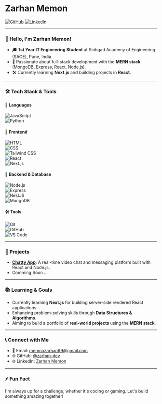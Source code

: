 # Zarhan Memon

[![GitHub](https://img.shields.io/badge/GitHub-Profile-blue)](https://github.com/zarhan-dev)
[![LinkedIn](https://img.shields.io/badge/LinkedIn-Profile-blue)](https://www.linkedin.com/in/zarhan-memon-bb2b5435a)

---

### 👋 **Hello, I'm Zarhan Memon!**

- 🎓 **1st Year IT Engineering Student** at Sinhgad Academy of Engineering (SAOE), Pune, India.
- 🚀 Passionate about full-stack development with the **MERN stack** (MongoDB, Express, React, Node.js).
- 🛠️ Currently learning **Next.js** and building projects in **React**.

---


### 🛠️ Tech Stack & Tools

#### 🚀 Languages
![JavaScript](https://img.shields.io/badge/-JavaScript-F7DF1E?logo=javascript&logoColor=black&style=flat)  
![Python](https://img.shields.io/badge/-Python-3776AB?logo=python&logoColor=white&style=flat)

#### 🎨 Frontend
![HTML](https://img.shields.io/badge/-HTML5-E34F26?logo=html5&logoColor=white&style=flat)  
![CSS](https://img.shields.io/badge/-CSS3-1572B6?logo=css3&logoColor=white&style=flat)  
![Tailwind CSS](https://img.shields.io/badge/-Tailwind%20CSS-38B2AC?logo=tailwind-css&logoColor=white&style=flat)  
![React](https://img.shields.io/badge/-React-61DAFB?logo=react&logoColor=black&style=flat)  
![Next.js](https://img.shields.io/badge/-Next.js-000000?logo=nextdotjs&logoColor=white&style=flat)

#### 🔧 Backend & Database
![Node.js](https://img.shields.io/badge/-Node.js-339933?logo=node.js&logoColor=white&style=flat)  
![Express](https://img.shields.io/badge/-Express.js-000000?logo=express&logoColor=white&style=flat)  
![NestJS](https://img.shields.io/badge/-NestJS-E0234E?logo=nestjs&logoColor=white&style=flat)  
![MongoDB](https://img.shields.io/badge/-MongoDB-47A248?logo=mongodb&logoColor=white&style=flat)

#### 🛠️ Tools
![Git](https://img.shields.io/badge/-Git-F05032?logo=git&logoColor=white&style=flat)  
![GitHub](https://img.shields.io/badge/-GitHub-181717?logo=github&logoColor=white&style=flat)  
![VS Code](https://img.shields.io/badge/-VSCode-007ACC?logo=visual-studio-code&logoColor=white&style=flat)

---

### 📂 **Projects**

- **[Chatty App](https://chatty-video-chat.onrender.com)**: A real-time video chat and messaging platform built with React and Node.js.
-  Comming Soon ...
---

### 📚 **Learning & Goals**

- Currently learning **Next.js** for building server-side rendered React applications.
- Enhancing problem-solving skills through **Data Structures & Algorithms**.
- Aiming to build a portfolio of **real-world projects** using the **MERN stack**.

---

### 📞 **Connect with Me**

- 📧 Email: [memonzarhan99@gmail.com](mailto:memonzarhan99@gmail.com)
- 🌐 GitHub: [@zarhan-dev](https://github.com/zarhan-dev)
- 🌐 LinkedIn: [Zarhan Memon](https://www.linkedin.com/in/zarhan-memon-bb2b5435a)

---

### ⚡ **Fun Fact**

I'm always up for a challenge, whether it's coding or gaming. Let's build something amazing together!
